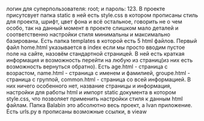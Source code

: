 логин для суперпользователя: root; и пароль: 123.
В проекте присутсвует папка static в ней есть style.css в котором прописаны стиль для проекта, шрифт, цвет фона и всё остальное, говорить не о чем особо, так на данный момент в проекте слишком мало деталей и соответственно настройки стиля минимальны и максимально базированы.
Есть папка templates в которой есть 5 html файлов. Первый файл home.html указывается в index если мы просто вводим пустое поле на сайте, назовём стандартной страницей. В ней есть краткая информация и возможность перейти на любую из страниц(из них есть возможность вернуться обратно).
Есть age.html - страница с возрастом, name.html - страница с именем и фамилией, groupe.html - страница с группой, common.html - страница со всей информацией. В них ничего особенного нет, название страницы и информация, настройки для работы html и импорт static документа в котором style.css, что позволяет применить настройки стиля к данным html файлам.
Папка Balabin это абсолютно весь проект, а Ivan приложение. Есть urls.py в прописаны возможные ссылки, в vieaw 
